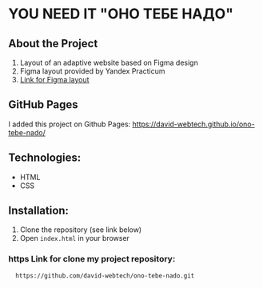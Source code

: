 # YOU NEED IT "ОНО ТЕБЕ НАДО"

## About the Project
1. Layout of an adaptive website based on Figma design
2. Figma layout provided by Yandex Practicum
3. [Link for Figma layout](https://www.figma.com/design/8KwhMpv8qnDocX4NVFQBpn/%D0%9E%D0%BD%D0%BE-%D1%82%D0%B5%D0%B1%D0%B5-%D0%BD%D0%B0%D0%B4%D0%BE?node-id=0-1&node-type=CANVAS&t=WoL7BxhDWceQYVs2-0)

## GitHub Pages
I added this project on Github Pages: https://david-webtech.github.io/ono-tebe-nado/ 

## Technologies:
- HTML
- CSS

## Installation:
1. Clone the repository (see link below)
2. Open `index.html` in your browser

### https Link for clone my project repository: 

```
  https://github.com/david-webtech/ono-tebe-nado.git
```

